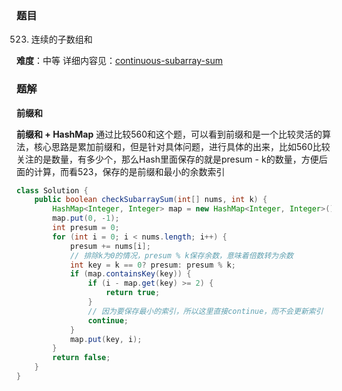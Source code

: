 ### 题目
523. 连续的子数组和

**难度**：中等
详细内容见：[continuous-subarray-sum](https://leetcode-cn.com/problems/continuous-subarray-sum/)


### 题解
**前缀和**

**前缀和 + HashMap**
通过比较560和这个题，可以看到前缀和是一个比较灵活的算法，核心思路是累加前缀和，但是针对具体问题，进行具体的出来，比如560比较关注的是数量，有多少个，那么Hash里面保存的就是presum - k的数量，方便后面的计算，而看523，保存的是前缀和最小的余数索引

```java
class Solution {
    public boolean checkSubarraySum(int[] nums, int k) {
        HashMap<Integer, Integer> map = new HashMap<Integer, Integer>();
        map.put(0, -1);
        int presum = 0;
        for (int i = 0; i < nums.length; i++) {
            presum += nums[i];
            // 排除k为0的情况，presum % k保存余数，意味着倍数转为余数
            int key = k == 0? presum: presum % k;
            if (map.containsKey(key)) {
                if (i - map.get(key) >= 2) {
                    return true;
                }
                // 因为要保存最小的索引，所以这里直接continue，而不会更新索引
                continue;
            }
            map.put(key, i); 
        }
        return false;
    }
}
```